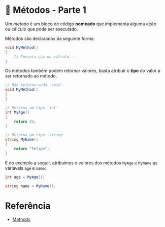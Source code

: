 # 🚶 Métodos - Parte 1

Um *método* é um bloco de código **nomeado** que implementa alguma ação ou cálculo que pode ser executado.

Métodos são declarados da seguinte forma:
```C#
void MyMethod()
{
    // Executa ção ou cálculo...
}
```

Os métodos também podem retornar valores, basta atribuir o **tipo** do valor a ser retornado ao método.
```C#
// Não retorna nada 'void'
void MyMethod()
{
}

// Retorna um tipo 'int'
int MyAge()
{
    return 25;
}

// Retorna um tipo 'string'
string MyName()
{
    return "Felipe";
}
```

E no exemplo a seguir, atribuimos o valores dos métodos `MyAge` e `MyName` as váriaveis `age` e `name`:
```C#
int age = MyAge();

string name = MyName();
```

# Referência
* [Methods](https://docs.microsoft.com/en-us/dotnet/csharp/src/language-reference/language-specification/classes#methods)